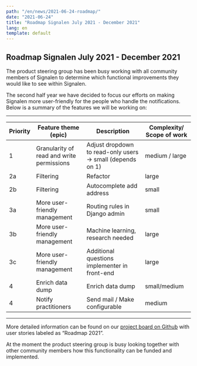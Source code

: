 ```yaml
---
path: "/en/news/2021-06-24-roadmap/"
date: "2021-06-24"
title: "Roadmap Signalen July 2021 - December 2021"
lang: en
template: default
---
```


## Roadmap Signalen July 2021 - December 2021
The product steering group has been busy working with all community members of Signalen to determine which functional improvements they would like to see within Signalen.

The second half year we have decided to focus our efforts on making Signalen more user-friendly for the people who handle the notifications. Below is a summary of the features we will be working on:

---

| Priority | Feature theme (epic) | Description | Complexity/ Scope of work |
| -------- | -------- | -------- | -------- |
| 1 | Granularity of read and write permissions | Adjust dropdown to read-only users -> small (depends on 1) | medium / large |
| 2a | Filtering | Refactor | large |
| 2b | Filtering | Autocomplete add address | small |
| 3a | More user-friendly management | Routing rules in Django admin | small |
| 3b | More user-friendly management | Machine learning, research needed | large |
| 3c | More user-friendly management | Additional questions implementer in front-end| large |
| 4 | Enrich data dump | Enrich data dump| small/medium |
| 4 | Notify practitioners| Send mail / Make configurable | medium |

---

More detailed information can be found on our [project board on Github](https://github.com/orgs/Signalen/projects/2) with user stories labeled as “Roadmap 2021”.

At the moment the product steering group is busy looking together with other community members how this functionality can be funded and implemented.
